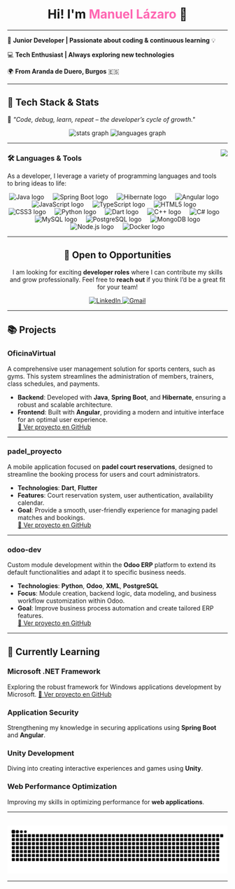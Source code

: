 <h1 align="center">
  Hi! I'm <span style="color:#ff66b2;">Manuel Lázaro</span> <span role="img" aria-label="waving-hand">👋</span>
</h1>

---

🎯 **Junior Developer | Passionate about coding & continuous learning** 💡  

💻 **Tech Enthusiast | Always exploring new technologies**  

🌍 **From Aranda de Duero, Burgos** 🇪🇸  

---

## 🚀 Tech Stack & Stats

📌 *"Code, debug, learn, repeat – the developer’s cycle of growth."*

<div align="center">
  <img src="https://github-readme-stats.vercel.app/api?username=ManuLazaro&hide_title=false&hide_rank=false&show_icons=true&include_all_commits=true&count_private=true&disable_animations=false&theme=radical&locale=en&hide_border=false" height="150" alt="stats graph" />
  <img src="https://github-readme-stats.vercel.app/api/top-langs?username=ManuLazaro&locale=en&hide_title=false&layout=compact&card_width=320&langs_count=8&theme=radical&hide_border=false" height="150" alt="languages graph" />
</div>

---

<img align="right" height="150" src="https://media.giphy.com/media/qgQUggAC3Pfv687qPC/giphy.gif"  />

### 🛠️ Languages & Tools

As a developer, I leverage a variety of programming languages and tools to bring ideas to life:

<div align="center">
  <img src="https://cdn.jsdelivr.net/gh/devicons/devicon/icons/java/java-original.svg" height="50" alt="Java logo" />
  <img width="12" />
  <img src="https://cdn.jsdelivr.net/gh/devicons/devicon/icons/spring/spring-original.svg" height="50" alt="Spring Boot logo" />
  <img width="12" />
  <img src="https://cdn.jsdelivr.net/gh/devicons/devicon/icons/hibernate/hibernate-original.svg" height="50" alt="Hibernate logo" />
  <img width="12" />
  <img src="https://cdn.jsdelivr.net/gh/devicons/devicon/icons/angularjs/angularjs-original.svg" height="50" alt="Angular logo" />
  <img width="12" />
  <img src="https://cdn.jsdelivr.net/gh/devicons/devicon/icons/javascript/javascript-original.svg" height="50" alt="JavaScript logo" />
  <img width="12" />
  <img src="https://cdn.jsdelivr.net/gh/devicons/devicon/icons/typescript/typescript-original.svg" height="50" alt="TypeScript logo" />
  <img width="12" />
  <img src="https://cdn.jsdelivr.net/gh/devicons/devicon/icons/html5/html5-original.svg" height="50" alt="HTML5 logo" />
  <img width="12" />
  <img src="https://cdn.jsdelivr.net/gh/devicons/devicon/icons/css3/css3-original.svg" height="50" alt="CSS3 logo" />
  <img width="12" />
  <img src="https://cdn.jsdelivr.net/gh/devicons/devicon/icons/python/python-original.svg" height="50" alt="Python logo" />
  <img width="12" />
  <img src="https://cdn.jsdelivr.net/gh/devicons/devicon/icons/dart/dart-original.svg" height="50" alt="Dart logo" />
  <img width="12" />
  <img src="https://cdn.jsdelivr.net/gh/devicons/devicon/icons/cplusplus/cplusplus-original.svg" height="50" alt="C++ logo" />
  <img width="12" />
  <img src="https://cdn.jsdelivr.net/gh/devicons/devicon/icons/csharp/csharp-original.svg" height="50" alt="C# logo" />
  <img width="12" />
  <img src="https://cdn.jsdelivr.net/gh/devicons/devicon/icons/mysql/mysql-original.svg" height="50" alt="MySQL logo" />
  <img width="12" />
  <img src="https://cdn.jsdelivr.net/gh/devicons/devicon/icons/postgresql/postgresql-original.svg" height="50" alt="PostgreSQL logo" />
  <img width="12" />
  <img src="https://cdn.jsdelivr.net/gh/devicons/devicon/icons/mongodb/mongodb-original.svg" height="50" alt="MongoDB logo" />
  <img width="12" />
  <img src="https://cdn.jsdelivr.net/gh/devicons/devicon/icons/nodejs/nodejs-original.svg" height="50" alt="Node.js logo" />
  <img width="12" />
  <img src="https://cdn.jsdelivr.net/gh/devicons/devicon/icons/docker/docker-original.svg" height="50" alt="Docker logo" />

---

## 📩 Open to Opportunities  

I am looking for exciting **developer roles** where I can contribute my skills and grow professionally. Feel free to **reach out** if you think I’d be a great fit for your team!  

<div align="center">
  <a href="https://www.linkedin.com/in/manuel-l%C3%A1zaro-velasco-5501a6232/" target="_blank">
    <img src="https://img.shields.io/static/v1?message=LinkedIn&logo=linkedin&label=&color=0077B5&logoColor=white&labelColor=&style=for-the-badge" height="35" alt="LinkedIn" />
  </a>
  <a href="mailto:manulazaro2000@gmail.com">
    <img src="https://img.shields.io/static/v1?message=Gmail&logo=gmail&label=&color=D14836&logoColor=white&labelColor=&style=for-the-badge" height="35" alt="Gmail" />
  </a>
</div>

---


<div align="left">

## 📚 Projects  

### **OficinaVirtual**  
A comprehensive user management solution for sports centers, such as gyms. This system streamlines the administration of members, trainers, class schedules, and payments.  

- **Backend**: Developed with **Java**, **Spring Boot**, and **Hibernate**, ensuring a robust and scalable architecture.  
- **Frontend**: Built with **Angular**, providing a modern and intuitive interface for an optimal user experience.  
[🔗 Ver proyecto en GitHub](https://github.com/ManuLazaro/OficinaVirtual)
---
### **padel_proyecto**  
A mobile application focused on **padel court reservations**, designed to streamline the booking process for users and court administrators.

- **Technologies**: **Dart**, **Flutter**  
- **Features**: Court reservation system, user authentication, availability calendar.  
- **Goal**: Provide a smooth, user-friendly experience for managing padel matches and bookings.  
[🔗 Ver proyecto en GitHub](https://github.com/ManuLazaro/padel_proyecto)
---
### **odoo-dev**  
Custom module development within the **Odoo ERP** platform to extend its default functionalities and adapt it to specific business needs.

- **Technologies**: **Python**, **Odoo**, **XML**, **PostgreSQL**  
- **Focus**: Module creation, backend logic, data modeling, and business workflow customization within Odoo.  
- **Goal**: Improve business process automation and create tailored ERP features.  
[🔗 Ver proyecto en GitHub](https://github.com/ManuLazaro/odoo-dev)
---

## 🚀 Currently Learning  

### **Microsoft .NET Framework**  
Exploring the robust framework for Windows applications development by Microsoft. [🔗 Ver proyecto en GitHub](https://github.com/ManuLazaro/LabProductionSystems)

### **Application Security**  
Strengthening my knowledge in securing applications using **Spring Boot** and **Angular**.  

### **Unity Development**  
Diving into creating interactive experiences and games using **Unity**.  

### **Web Performance Optimization**  
Improving my skills in optimizing performance for **web applications**.  

</div>

---

<br clear="both">

<img src="https://raw.githubusercontent.com/manulazaro/manulazaro/output/snake.svg" alt="Snake animation" />

---
